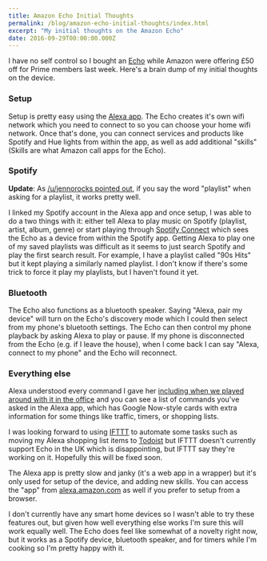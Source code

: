 ```yaml
---
title: Amazon Echo Initial Thoughts
permalink: /blog/amazon-echo-initial-thoughts/index.html
excerpt: "My initial thoughts on the Amazon Echo"
date: 2016-09-29T00:00:00.000Z
---
```


I have no self control so I bought an [Echo](https://www.amazon.co.uk/Amazon-SK705DI-Echo-Black/dp/B01GAGVIE4/ref=sr_1_1?sr=8-1&ie=UTF8&keywords=echo&qid=1475139825) while Amazon were offering £50 off for Prime members last week. Here's a brain dump of my initial thoughts on the device.

### Setup

Setup is pretty easy using the [Alexa app](https://geo.itunes.apple.com/us/app/amazon-alexa/id944011620?mt=8&at=1001l3gY&ct=twitter). The Echo creates it's own wifi network which you need to connect to so you can choose your home wifi network. Once that's done, you can connect services and products like Spotify and Hue lights from within the app, as well as add additional "skills" (Skills are what Amazon call apps for the Echo).

### Spotify

**Update**: As [/u/jennorocks pointed out](https://www.reddit.com/r/amazonecho/comments/551frl/my_initial_thoughts_on_the_amazon_echo_uk/d88129p?context=3), if you say the word "playlist" when asking for a playlist, it works pretty well.

I linked my Spotify account in the Alexa app and once setup, I was able to do a two things with it: either tell Alexa to play music on Spotify (playlist, artist, album, genre) or start playing through [Spotify Connect](https://www.spotify.com/us/connect/) which sees the Echo as a device from within the Spotify app. Getting Alexa to play one of my saved playlists was difficult as it seems to just search Spotify and play the first search result. For example, I have a playlist called "90s Hits" but it kept playing a similarly named playlist. I don't know if there's some trick to force it play my playlists, but I haven't found it yet.

### Bluetooth

The Echo also functions as a bluetooth speaker. Saying "Alexa, pair my device" will turn on the Echo's discovery mode which I could then select from my phone's bluetooth settings. The Echo can then control my phone playback by asking Alexa to play or pause. If my phone is disconnected from the Echo (e.g. if I leave the house), when I come back I can say "Alexa, connect to my phone" and the Echo will reconnect.

### Everything else

Alexa understood every command I gave her [including when we played around with it in the office](https://hellsite.rknight.me/781140637089423360) and you can see a list of commands you've asked in the Alexa app, which has Google Now-style cards with extra information for some things like traffic, timers, or shopping lists.

I was looking forward to using [IFTTT](https://ifttt.com) to automate some tasks such as moving my Alexa shopping list items to [Todoist](https://todoist.com) but IFTTT doesn't currently support Echo in the UK which is disappointing, but IFTTT say they're working on it. Hopefully this will be fixed soon.

The Alexa app is pretty slow and janky (it's a web app in a wrapper) but it's only used for setup of the device, and adding new skills. You can access the "app" from [alexa.amazon.com](http://alexa.amazon.com) as well if you prefer to setup from a browser.

I don't currently have any smart home devices so I wasn't able to try these features out, but given how well everything else works I'm sure this will work equally well. The Echo does feel like somewhat of a novelty right now, but it works as a Spotify device, bluetooth speaker, and for timers while I'm cooking so I'm pretty happy with it.